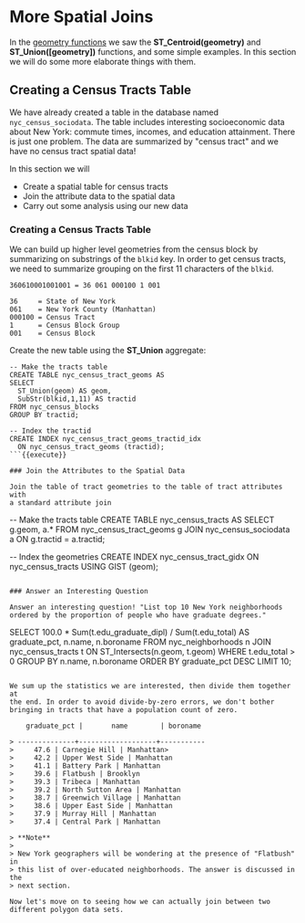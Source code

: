 More Spatial Joins
==================

In the [geometry functions](TODO) we saw the **ST_Centroid(geometry)** and
**ST_Union(\[geometry\])** functions, and some simple examples. In this
section we will do some more elaborate things with them.

Creating a Census Tracts Table
------------------------------

We have already created a table in the database named `nyc_census_sociodata`. The table includes
interesting socioeconomic data about New York: commute times, incomes,
and education attainment. There is just one problem. The data are
summarized by "census tract" and we have no census tract spatial data!

In this section we will
-   Create a spatial table for census tracts
-   Join the attribute data to the spatial data
-   Carry out some analysis using our new data


### Creating a Census Tracts Table

We can build up higher level
geometries from the census block by summarizing on substrings of the
`blkid` key. In order to get census tracts, we need to summarize
grouping on the first 11 characters of the `blkid`.

    360610001001001 = 36 061 000100 1 001

    36     = State of New York
    061    = New York County (Manhattan)
    000100 = Census Tract
    1      = Census Block Group
    001    = Census Block

Create the new table using the **ST_Union** aggregate:

```
-- Make the tracts table
CREATE TABLE nyc_census_tract_geoms AS
SELECT 
  ST_Union(geom) AS geom, 
  SubStr(blkid,1,11) AS tractid
FROM nyc_census_blocks
GROUP BY tractid;

-- Index the tractid
CREATE INDEX nyc_census_tract_geoms_tractid_idx 
  ON nyc_census_tract_geoms (tractid);
```{{execute}}

### Join the Attributes to the Spatial Data

Join the table of tract geometries to the table of tract attributes with
a standard attribute join

```
-- Make the tracts table
CREATE TABLE nyc_census_tracts AS
SELECT 
  g.geom,
  a.*
FROM nyc_census_tract_geoms g
JOIN nyc_census_sociodata a
ON g.tractid = a.tractid;

-- Index the geometries
CREATE INDEX nyc_census_tract_gidx 
  ON nyc_census_tracts USING GIST (geom);
```{{execute}}

### Answer an Interesting Question

Answer an interesting question! "List top 10 New York neighborhoods
ordered by the proportion of people who have graduate degrees."

```
SELECT 
  100.0 * Sum(t.edu_graduate_dipl) / Sum(t.edu_total) AS graduate_pct, 
  n.name, n.boroname 
FROM nyc_neighborhoods n 
JOIN nyc_census_tracts t 
ON ST_Intersects(n.geom, t.geom) 
WHERE t.edu_total > 0
GROUP BY n.name, n.boroname
ORDER BY graduate_pct DESC
LIMIT 10;
```{{execute}}

We sum up the statistics we are interested, then divide them together at
the end. In order to avoid divide-by-zero errors, we don't bother
bringing in tracts that have a population count of zero.

    graduate_pct |       name        | boroname  

> --------------+-------------------+----------- 
>     47.6 | Carnegie Hill | Manhattan>
>     42.2 | Upper West Side | Manhattan 
>     41.1 | Battery Park | Manhattan
>     39.6 | Flatbush | Brooklyn 
>     39.3 | Tribeca | Manhattan 
>     39.2 | North Sutton Area | Manhattan 
>     38.7 | Greenwich Village | Manhattan 
>     38.6 | Upper East Side | Manhattan 
>     37.9 | Murray Hill | Manhattan 
>     37.4 | Central Park | Manhattan

> **Note**
> 
> New York geographers will be wondering at the presence of "Flatbush" in
> this list of over-educated neighborhoods. The answer is discussed in the
> next section.

Now let's move on to seeing how we can actually join between two different polygon data sets.
